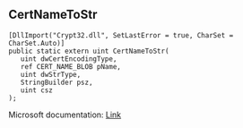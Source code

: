 ## CertNameToStr

```
[DllImport("Crypt32.dll", SetLastError = true, CharSet = CharSet.Auto)]
public static extern uint CertNameToStr(
   uint dwCertEncodingType,
   ref CERT_NAME_BLOB pName,
   uint dwStrType,
   StringBuilder psz,
   uint csz
);
```

Microsoft documentation: [Link](https://docs.microsoft.com/en-us/windows/win32/api/wincrypt/nf-wincrypt-certnametostrw)
